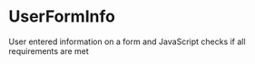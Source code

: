 # UserFormInfo
User entered information on a form and JavaScript checks if all requirements are met

